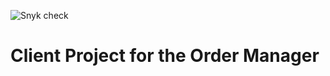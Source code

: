 ![Snyk check](https://github.com/Setre14/om-client/workflows/Snyk%20check/badge.svg)

# Client Project for the Order Manager
